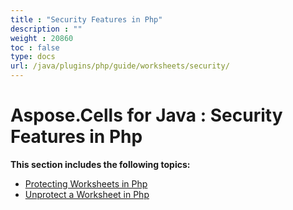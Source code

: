 ```yaml
---
title : "Security Features in Php" 
description : "" 
weight : 20860 
toc : false
type: docs
url: /java/plugins/php/guide/worksheets/security/
---
```


# Aspose.Cells for Java : Security Features in Php


**This section includes the following topics:**

*   [Protecting Worksheets in Php](https://docs2.aspose.com/cells/java/plugins/php/guide/worksheets/security/protecting+worksheets+in+php)
*   [Unprotect a Worksheet in Php](https://docs2.aspose.com/cells/java/plugins/php/guide/worksheets/security/unprotect+a+worksheet+in+php)

